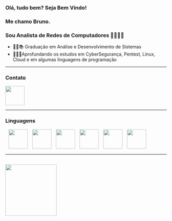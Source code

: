 ### Olá, tudo bem? Seja Bem Vindo!
### Me chamo Bruno.
### Sou Analista de Redes de Computadores 👾👨‍💻🌐

* 👨‍💻📚 Graduação em Análise e Desenvolvimento de Sistemas
* 🕵️‍♂️🔐Aprofundando os estudos em CyberSegurança, Pentest, Linux, Cloud e em algumas linguagens de programação
---
### Contato

<a href="https://www.linkedin.com/in/bruno-ricardo-ferreira/">

<img src="https://cdn.jsdelivr.net/gh/devicons/devicon/icons/linkedin/linkedin-original.svg" align-items="center" heigth ="50" width="60"/>
</a>

---
### Linguagens 

<div style="padding:">

<img src="https://cdn.jsdelivr.net/gh/devicons/devicon/icons/linux/linux-original.svg" style="margin-left: 10px; margin-right: 10px;" align-items="center" heigth ="50" width="60"></img> 
<img src="https://cdn.jsdelivr.net/gh/devicons/devicon/icons/mysql/mysql-original.svg"  align-items="center" heigth ="50" width="60"></img>
<img src="https://cdn.jsdelivr.net/gh/devicons/devicon/icons/java/java-original-wordmark.svg" style="margin-left: 10px; margin-right: 10px;"  align-items="center" heigth ="50" width="60"></img>
<img src="https://cdn.jsdelivr.net/gh/devicons/devicon/icons/javascript/javascript-original.svg"  align-items="center" heigth ="50" width="60"></img>
<img src="https://cdn.jsdelivr.net/gh/devicons/devicon/icons/python/python-original.svg" style="margin-left: 10px; margin-right: 10px;"  align-items="center" heigth ="50" width="60"></img>
<img src="https://cdn.jsdelivr.net/gh/devicons/devicon/icons/c/c-original.svg"  align-items="center" heigth ="50" width="60"></img>

</div>

---

<br>
<div align-items = "left">
<img height = "160em" src="https://github-readme-stats.vercel.app/api?username=brunoviskfe&theme=dark&show_icons=true"></img>

</div>

